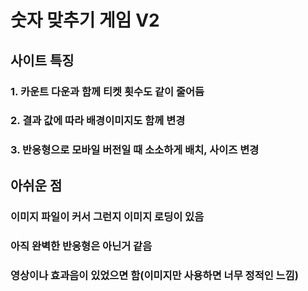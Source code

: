 # 숫자 맞추기 게임 V2
## 사이트 특징
### 1. 카운트 다운과 함께 티켓 횟수도 같이 줄어듬
### 2. 결과 값에 따라 배경이미지도 함께 변경
### 3. 반응형으로 모바일 버전일 때 소소하게 배치, 사이즈 변경

## 아쉬운 점
### 이미지 파일이 커서 그런지 이미지 로딩이 있음
### 아직 완벽한 반응형은 아닌거 같음
### 영상이나 효과음이 있었으면 함(이미지만 사용하면 너무 정적인 느낌)
